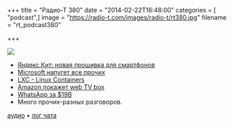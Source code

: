 +++
title = "Радио-Т 380"
date = "2014-02-22T16:48:00"
categories = [ "podcast",]
image = "https://radio-t.com/images/radio-t/rt380.jpg"
filename = "rt_podcast380"

+++

![](https://radio-t.com/images/radio-t/rt380.jpg)

* [Яндекс.Кит: новая прошивка для смартфонов](http://habrahabr.ru/company/yandex/blog/213103/)
* [Microsoft напугет все прочих](http://www.theverge.com/2014/2/21/5435152/windows-8-1-license-fees-cut-by-70-percent-rumor)
* [LXC - Linux Containers](http://linuxcontainers.org/news/)
* [Amazon покажет web TV box](http://venturebeat.com/2014/02/21/amazon-reportedly-planning-march-rollout-for-web-tv-box/)
* [WhatsApp за $19B](http://www.businessinsider.com/facebook-is-buying-whatsapp-2014-2)
* Много прочих-разных разговоров.

[аудио](http://cdn.radio-t.com/rt_podcast380.mp3) • [лог чата](http://chat.radio-t.com/logs/radio-t-380.html)
<audio src="http://cdn.radio-t.com/rt_podcast380.mp3" preload="none"></audio>
